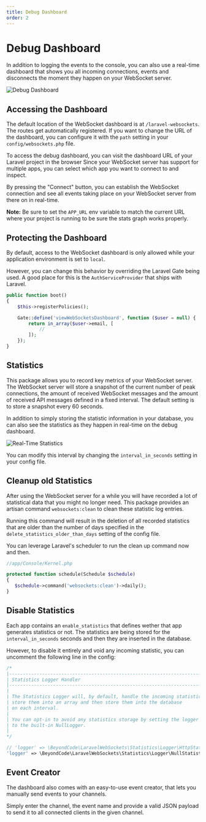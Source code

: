 ```yaml
---
title: Debug Dashboard
order: 2
---
```


# Debug Dashboard

In addition to logging the events to the console, you can also use a real-time dashboard that shows you all incoming connections, events and disconnects the moment they happen on your WebSocket server.

![Debug Dashboard](/img/dashboard.jpg)

## Accessing the Dashboard

The default location of the WebSocket dashboard is at `/laravel-websockets`. The routes get automatically registered.
If you want to change the URL of the dashboard, you can configure it with the `path` setting in your `config/websockets.php` file.

To access the debug dashboard, you can visit the dashboard URL of your Laravel project in the browser
Since your WebSocket server has support for multiple apps, you can select which app you want to connect to and inspect.

By pressing the "Connect" button, you can establish the WebSocket connection and see all events taking place on your WebSocket server from there on in real-time.

**Note:** Be sure to set the ``APP_URL`` env variable to match the current URL where your project is running to be sure the stats graph works properly.

## Protecting the Dashboard

By default, access to the WebSocket dashboard is only allowed while your application environment is set to `local`.

However, you can change this behavior by overriding the Laravel Gate being used. A good place for this is the `AuthServiceProvider` that ships with Laravel.

```php
public function boot()
{
    $this->registerPolicies();

    Gate::define('viewWebSocketsDashboard', function ($user = null) {
        return in_array($user->email, [
            //
        ]);
    });
}
```

## Statistics

This package allows you to record key metrics of your WebSocket server. The WebSocket server will store a snapshot of the current number of peak connections, the amount of received WebSocket messages and the amount of received API messages defined in a fixed interval. The default setting is to store a snapshot every 60 seconds.

In addition to simply storing the statistic information in your database, you can also see the statistics as they happen in real-time on the debug dashboard.

![Real-Time Statistics](/img/statistics.gif)

You can modify this interval by changing the `interval_in_seconds` setting in your config file.

## Cleanup old Statistics

After using the WebSocket server for a while you will have recorded a lot of statistical data that you might no longer need. This package provides an artisan command `websockets:clean` to clean these statistic log entries.

Running this command will result in the deletion of all recorded statistics that are older than the number of days specified in the `delete_statistics_older_than_days` setting of the config file.

You can leverage Laravel's scheduler to run the clean up command now and then.

```php
//app/Console/Kernel.php

protected function schedule(Schedule $schedule)
{
   $schedule->command('websockets:clean')->daily();
}
```

## Disable Statistics

Each app contains an `enable_statistics` that defines wether that app generates statistics or not. The statistics are being stored for the `interval_in_seconds` seconds and then they are inserted in the database.

However, to disable it entirely and void any incoming statistic, you can uncomment the following line in the config:

```php
/*
|--------------------------------------------------------------------------
| Statistics Logger Handler
|--------------------------------------------------------------------------
|
| The Statistics Logger will, by default, handle the incoming statistics,
| store them into an array and then store them into the database
| on each interval.
|
| You can opt-in to avoid any statistics storage by setting the logger
| to the built-in NullLogger.
|
*/

// 'logger' => \BeyondCode\LaravelWebSockets\Statistics\Logger\HttpStatisticsLogger::class,
'logger' => \BeyondCode\LaravelWebSockets\Statistics\Logger\NullStatisticsLogger::class, // use the `NullStatisticsLogger` instead
```

## Event Creator

The dashboard also comes with an easy-to-use event creator, that lets you manually send events to your channels.

Simply enter the channel, the event name and provide a valid JSON payload to send it to all connected clients in the given channel.
